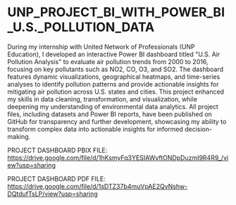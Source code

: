 # UNP_PROJECT_BI_WITH_POWER_BI_U.S._POLLUTION_DATA

During my internship with United Network of Professionals (UNP Education), I developed an interactive Power BI dashboard titled "U.S. Air Pollution Analysis" to evaluate air pollution trends from 2000 to 2016, focusing on key pollutants such as NO2, CO, O3, and SO2. The dashboard features dynamic visualizations, geographical heatmaps, and time-series analyses to identify pollution patterns and provide actionable insights for mitigating air pollution across U.S. states and cities. This project enhanced my skills in data cleaning, transformation, and visualization, while deepening my understanding of environmental data analytics. All project files, including datasets and Power BI reports, have been published on GitHub for transparency and further development, showcasing my ability to transform complex data into actionable insights for informed decision-making.

PROJECT DASHBOARD PBIX FILE: https://drive.google.com/file/d/1hKsmyFq3YESIAWyftONDpDuzmI9R4R9_/view?usp=sharing

PROJECT DASHBOARD PDF FILE: https://drive.google.com/file/d/1sDTZ37b4muVpAE2QvNshw-DQtdufTsLP/view?usp=sharing
